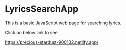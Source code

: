 # LyricsSearchApp

This is a basic JavaScript web page for searching lyrics.

Click on below link to see

https://precious-stardust-900132.netlify.app/

